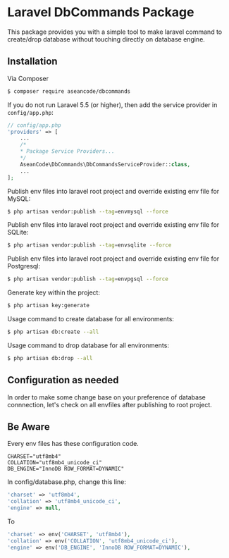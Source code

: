 # Laravel DbCommands Package

This package provides you with a simple tool to make laravel command to create/drop database without touching directly on database engine.

## Installation

Via Composer

```bash
$ composer require aseancode/dbcommands
```

If you do not run Laravel 5.5 (or higher), then add the service provider in `config/app.php`:

```php
// config/app.php
'providers' => [
    ...
    /*
    * Package Service Providers...
    */
    AseanCode\DbCommands\DbCommandsServiceProvider::class,
    ...
];
```
Publish env files into laravel root project and override existing env file for MySQL:

```bash
$ php artisan vendor:publish --tag=envmysql --force
```

Publish env files into laravel root project and override existing env file for SQLite:

```bash
$ php artisan vendor:publish --tag=envsqlite --force
```

Publish env files into laravel root project and override existing env file for Postgresql:

```bash
$ php artisan vendor:publish --tag=envpgsql --force
```

Generate key within the project:
```bash
$ php artisan key:generate
```

Usage command to create database for all environments:

```bash
$ php artisan db:create --all
```

Usage command to drop database for all environments:

```bash
$ php artisan db:drop --all
```

## Configuration as needed

In order to make some change base on your preference of database connnection, let's check on all envfiles after publishing to root project.

## Be Aware

Every env files has these configuration code.

```
CHARSET="utf8mb4"
COLLATION="utf8mb4_unicode_ci"
DB_ENGINE="InnoDB ROW_FORMAT=DYNAMIC"

```
In config/database.php, change this line:

```php
'charset' => 'utf8mb4',
'collation' => 'utf8mb4_unicode_ci',
'engine' => null,
```
To
```php
'charset' => env('CHARSET', 'utf8mb4'),
'collation' => env('COLLATION', 'utf8mb4_unicode_ci'),
'engine' => env('DB_ENGINE', 'InnoDB ROW_FORMAT=DYNAMIC'),
```